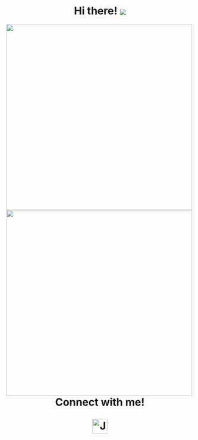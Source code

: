 
  
   <!---
GITHUB Streaks
--->
  
  <h1 align="center"> Hi there!
  <img align="center" src=https://hits.seeyoufarm.com/api/count/incr/badge.svg?url=https%3A%2F%2Fgithub.com%2Fkomal914%2Fhit-counter&count_bg=%2379C83D&title_bg=%23000000&icon=badoo.svg&icon_color=%23E89BFF&title=hits&edge_flat=false)](https://hits.seeyoufarm.com)](https://hits.seeyoufarm.com) />
  </h1>

 <!---
GITHUB STATS
--->
  <img align="left" src="https://github-readme-streak-stats.herokuapp.com/?user=mangoseeds&theme=github-light&show)"  width="500px"  />
  <img align="left" src="https://github-readme-stats.vercel.app/api?username=mangoseeds&theme=vue&show4&show_icons=true&hide_title=true&text_color=ffbfd8"  width="500px" />






<!--  <h1 align="center"> 
  <img align="center" src="https://media.giphy.com/media/xEEzGpNOstpHkS9UaZ/giphy.gif" width="20px"> 
  Let's Connect ! 
  <img align="center" src="https://media.giphy.com/media/xEEzGpNOstpHkS9UaZ/giphy.gif" width="20px"> 
  <img align="center" src="https://media.giphy.com/media/mN0ooWAdWOV7Xhq2TY/giphy.gif" width="20px">  -->
  
  
<h1 align="center">
  <p>Connect with me!<p>
<a href="https://www.linkedin.com/in/juyon-bae/">
  <img align="center" alt="Juyon's LinkedIN" width="40px" src="https://raw.githubusercontent.com/peterthehan/peterthehan/master/assets/linkedin.svg" />
</a>


